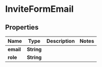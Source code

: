 

# InviteFormEmail


## Properties

| Name | Type | Description | Notes |
|------------ | ------------- | ------------- | -------------|
|**email** | **String** |  |  |
|**role** | **String** |  |  |



